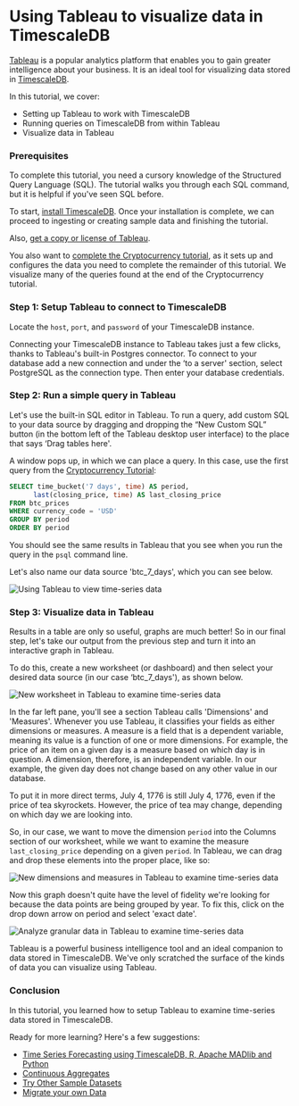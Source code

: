 # Using Tableau to visualize data in TimescaleDB

[Tableau][get-tableau] is a popular analytics platform that enables you to gain
greater intelligence about your business. It is an ideal tool for visualizing
data stored in [TimescaleDB][timescale-products].

In this tutorial, we cover:

- Setting up Tableau to work with TimescaleDB
- Running queries on TimescaleDB from within Tableau
- Visualize data in Tableau

### Prerequisites

To complete this tutorial, you need a cursory knowledge of the Structured Query
Language (SQL). The tutorial walks you through each SQL command, but it is
helpful if you've seen SQL before.

To start, [install TimescaleDB][install-timescale]. Once your installation is complete,
we can proceed to ingesting or creating sample data and finishing the tutorial.

Also, [get a copy or license of Tableau][get-tableau].

You also want to [complete the Cryptocurrency tutorial][crypto-tutorial], as it
sets up and configures the data you need to complete the remainder of this
tutorial. We visualize many of the queries found at the end of the Cryptocurrency
tutorial.

### Step 1: Setup Tableau to connect to TimescaleDB

Locate the `host`, `port`, and `password` of your TimescaleDB instance.

Connecting your TimescaleDB instance to Tableau takes just a few clicks, thanks
to Tableau's  built-in Postgres connector. To connect to your database add a new
connection and under the  ‘to a server' section, select PostgreSQL as the
connection type. Then enter your database  credentials.

### Step 2: Run a simple query in Tableau

Let's use the built-in SQL editor in Tableau. To run a query, add custom SQL to your data source
by dragging and dropping the “New Custom SQL” button (in the bottom left of the Tableau desktop
user interface) to the place that says ‘Drag tables here'.

A window pops up, in which we can place a query. In this case, use the first
query from the [Cryptocurrency Tutorial][crypto-tutorial]:

```sql
SELECT time_bucket('7 days', time) AS period,
      last(closing_price, time) AS last_closing_price
FROM btc_prices
WHERE currency_code = 'USD'
GROUP BY period
ORDER BY period
```

You should see the same results in Tableau that you see when you run the query in the
`psql` command line.

Let's also name our data source 'btc_7_days', which you can see below.

<img class="main-content__illustration" src="https://assets.iobeam.com/images/docs/screenshots-for-tableau-tutorial/tableau-simple-query-results.png" alt="Using Tableau to view time-series data"/>

### Step 3: Visualize data in Tableau

Results in a table are only so useful, graphs are much better! So in our final
step, let's take our output from the previous step and turn it into an interactive
graph in Tableau.

To do this, create a new worksheet (or dashboard) and then select your desired data source
(in our case ‘btc_7_days'), as shown below.

<img class="main-content__illustration" src="https://assets.iobeam.com/images/docs/screenshots-for-tableau-tutorial/tableau-new-worksheet.png" alt="New worksheet in Tableau to examine time-series data"/>

In the far left pane, you'll see a section Tableau calls 'Dimensions' and 'Measures'.
Whenever you use Tableau, it classifies your fields as either dimensions or
measures. A measure is a field that is a dependent variable, meaning its value is a
function of one or more dimensions. For example, the price of an item on a given day
is a measure based on which day is in question. A dimension, therefore, is an
independent variable. In our example, the given day does not change based on
any other value in our database.

To put it in more direct terms, July 4, 1776 is still July 4, 1776, even if the
price of tea skyrockets. However, the price of tea may change, depending on which
day we are looking into.

So, in our case, we want to move the dimension `period` into the Columns section of
our worksheet, while we want to examine the measure `last_closing_price` depending
on a given `period`. In Tableau, we can drag and drop these elements into the
proper place, like so:

<img class="main-content__illustration" src="https://assets.iobeam.com/images/docs/screenshots-for-tableau-tutorial/tableau-dimension-measure-setup.png" alt="New dimensions and measures in Tableau to examine time-series data"/>

Now this graph doesn't quite have the level of fidelity we're looking for because
the data points are being grouped by year. To fix this, click on the drop down
arrow on period and select 'exact date'.

<img class="main-content__illustration" src="https://assets.iobeam.com/images/docs/screenshots-for-tableau-tutorial/tableau-granular.png" alt="Analyze granular data in Tableau to examine time-series data"/>

Tableau is a powerful business intelligence tool and an ideal companion to data
stored in TimescaleDB. We've only scratched the surface of the kinds of data
you can visualize using Tableau.

### Conclusion

In this tutorial, you learned how to setup Tableau to examine time-series data
stored in TimescaleDB.

Ready for more learning? Here's a few suggestions:
- [Time Series Forecasting using TimescaleDB, R, Apache MADlib and Python][time-series-forecasting]
- [Continuous Aggregates][continuous-aggregates]
- [Try Other Sample Datasets][other-samples]
- [Migrate your own Data][migrate]

[get-tableau]: https://www.tableau.com/products/trial
[crypto-tutorial]: /tutorials/analyze-cryptocurrency-data
[timescale-products]: https://www.timescale.com/products
[install-timescale]: /install/latest/
[time-series-forecasting]: /tutorials/time-series-forecast
[continuous-aggregates]: /how-to-guides/continuous-aggregates
[other-samples]: /tutorials/sample-datasets
[migrate]: /how-to-guides/migrate-data
